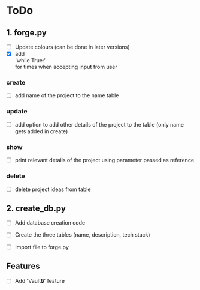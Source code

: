 # ToDo

## 1. forge.py
- [ ] Update colours (can be done in later versions)
- [x] add <br>
'while True:' <br>
for times when accepting input from user

### create 
- [ ] add name of the project to the name table

### update
- [ ] add option to add other details of the project to the table (only name gets added in create)

### show
- [ ] print relevant details of the project using parameter passed as reference 

### delete
- [ ] delete project ideas from table

## 2. create_db.py
- [ ] Add database creation code
- [ ] Create the three tables (name, description, tech stack)
- [ ] Import file to forge.py


## Features 
- [ ] Add 'Vault🔒' feature